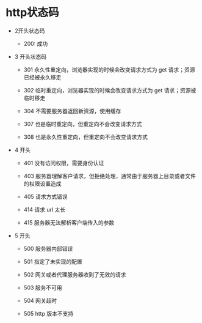 # http状态码

- 2开头状态码

  - 200: 成功

- 3 开头状态码

  - 301 永久性重定向，浏览器实现的时候会改变请求方式为 get 请求；资源已经被永久移走

  - 302 临时重定向，浏览器实现的时候会改变请求方式为 get 请求；资源被临时移走

  - 304 不需要服务器返回新资源，使用缓存

  - 307 也是临时重定向，但重定向不会改变请求方式

  - 308 也是永久性重定向，但重定向不会改变请求方式

- 4 开头

  - 401 没有访问权限，需要身份认证

  - 403 服务器理解客户请求，但拒绝处理，通常由于服务器上目录或者文件的权限设置造成

  - 405 请求方式错误

  - 414 请求 url 太长

  - 415 服务器无法解析客户端传入的参数

- 5 开头

  - 500 服务器内部错误

  - 501 指定了未实现的配置

  - 502 网关或者代理服务器收到了无效的请求

  - 503 服务不可用

  - 504 网关超时

  - 505 http 版本不支持